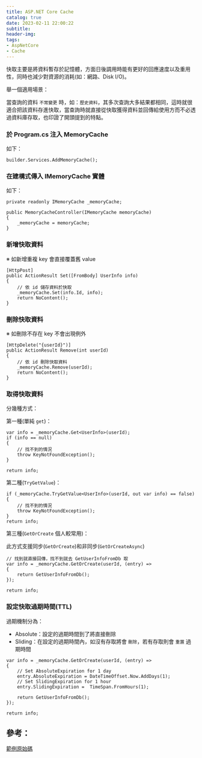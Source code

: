 ```yaml
---
title: ASP.NET Core Cache
catalog: true
date: 2023-02-11 22:00:22
subtitle:
header-img:
tags: 
- AspNetCore
- Cache
---
```

快取主要是將資料暫存於記憶體，方面日後調用時能有更好的回應速度以及重用性，同時也減少對資源的消耗(如：網路、Disk I/O)。

舉一個適用場景：

當查詢的資料 `不常變更` 時，如：`歷史資料`，其多次查詢大多結果都相同，這時就很適合把該資料存進快取，當查詢時就直接從快取獲得資料並回傳給使用方而不必透過資料庫存取，也印證了開頭提到的特點。

### 於 Program.cs 注入 MemoryCache

如下：

```C#=
builder.Services.AddMemoryCache();
```

### 在建構式傳入 IMemoryCache 實體

如下：

```c#=
private readonly IMemoryCache _memoryCache;

public MemoryCacheController(IMemoryCache memoryCache)
{
    _memoryCache = memoryCache;
}
```

### 新增快取資料

※ 如新增重複 key 會直接覆蓋舊 value

```C#=
[HttpPost]
public ActionResult Set([FromBody] UserInfo info)
{
    // 依 id 儲存資料於快取
    _memoryCache.Set(info.Id, info);
    return NoContent();
}
```

### 刪除快取資料

※ 如刪除不存在 key 不會出現例外

```C#=
[HttpDelete("{userId}")]
public ActionResult Remove(int userId)
{
    // 依 id 刪除快取資料
    _memoryCache.Remove(userId);
    return NoContent();
}
```


### 取得快取資料

分幾種方式：

第一種(單純 `get`)：

```C#=
var info = _memoryCache.Get<UserInfo>(userId);
if (info == null)
{
    // 找不到的情況
    throw KeyNotFoundException();
}

return info;
```

第二種(`TryGetValue`)：

```C#=
if (_memoryCache.TryGetValue<UserInfo>(userId, out var info) == false)
{
    // 找不到的情況
    throw KeyNotFoundException();
}
return info;
```

第三種(`GetOrCreate` 個人較常用)：

此方式支援同步(`GetOrCreate`)和非同步(`GetOrCreateAsync`)

```C#=
// 找到就直接回傳，找不到就去 GetUserInfoFromDb 取
var info = _memoryCache.GetOrCreate(userId, (entry) =>
{
    return GetUserInfoFromDb();
});

return info;
```

### 設定快取過期時間(TTL)

過期機制分為：

* Absolute：設定的過期時間到了將直接刪除
* Sliding：在設定的過期時間內，如沒有存取將會 `刪除`，若有存取則會 `重置` 過期時間

```c#=
var info = _memoryCache.GetOrCreate(userId, (entry) =>
{
    // Set AbsoluteExpiration for 1 day
    entry.AbsoluteExpiration = DateTimeOffset.Now.AddDays(1);
    // Set SlidingExpiration for 1 hour
    entry.SlidingExpiration =  TimeSpan.FromHours(1);

    return GetUserInfoFromDb();
});

return info;
```

## 參考：

[範例原始碼](https://github.com/maxlin0523/aspnetcore.caching.demo)
